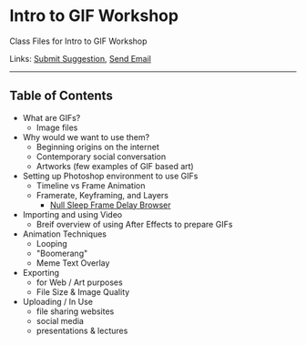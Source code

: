 # Intro to GIF Workshop
Class Files for Intro to GIF Workshop

Links: [Submit Suggestion](https://github.com/zachkrall/gif-workshop/issues), [Send Email](mailto:zach@zachkrall.com)

---

## Table of Contents
* What are GIFs?
  * Image files
* Why would we want to use them?
  * Beginning origins on the internet
  * Contemporary social conversation
  * Artworks (few examples of GIF based art)
* Setting up Photoshop environment to use GIFs
  * Timeline vs Frame Animation
  * Framerate, Keyframing, and Layers
     * [Null Sleep Frame Delay Browser](http://nullsleep.tumblr.com/post/16524517190/animated-gif-minimum-frame-delay-browser)
* Importing and using Video
  * Breif overview of using After Effects to prepare GIFs
* Animation Techniques
  * Looping
  * "Boomerang"
  * Meme Text Overlay
* Exporting
  * for Web / Art purposes
  * File Size & Image Quality
* Uploading / In Use
  * file sharing websites
  * social media
  * presentations & lectures

